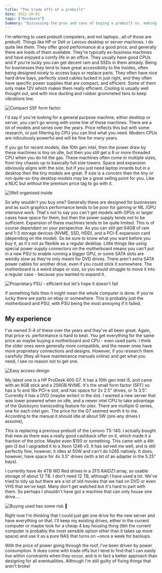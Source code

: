```yaml
---
title: "The trade offs of a prebuilt"
date: 2022-10-01
tags: ["Hardware"]
Summary: "Discussing the pros and cons of buying a prebuilt vs. making you own"
---
```



I'm referring to used prebuilt computers, and not laptops...all of those are prebuilt. Things like HP or Dell or Lenovo desktop or server machines. I do quite like them. They offer good performance at a good price, and generally there are loads of them available. They're typically ex-business machines and have enjoyed a comfy life in an office. They usually have good CPUs and if you're lucky you can get decent ram and SSDs in them already. Being for businesses they tend to have great accessibility to the insides, often being designed nicely to access bays or replace parts. They often have nice hard drive bays, perfectly sized cables tucked in just right, and they often have specific power supplies that are compact, and efficient. Some of them only make 12V which makes them really efficient. Cooling is usually well thought out, and with nice ducting and rubber grommeted fans to keep vibrations low.

![Compact SSF form factor](hp-prodesk-400-g7-1.jpg "Compact SSF form factor")

I'd say if you're looking for a general purpose machine, either desktop or server, you can't go wrong with some line of these machines. There are a lot of models and series over the years. Price reflects this but with some research, or just filtering by CPU you can find what you need. Modern CPUs are ridiculously powerful and will be fine for many years.

If you go for recent models, like 10th gen intel, then the power draw by these machines is tiny on idle, but then you still get a 8 or more threaded CPU when you do hit the gas.  These machines often come in multiple sizes, from tiny chassis up to basically full size towers. Space and expansion obviously aligns with the size, but if you just need laptop innards but in a desktop then the tiny models are great. If size is a concern then the tiny or not-quite-so-tiny desktop models may be a great selling point for you. Like a NUC but without the premium price tag to go with it.

![Well organised inside](hp-prodesk-400-g7-2.jpg "Well organised inside")

So why wouldn't you buy one? Generally these are designed for businesses and as such graphics performance tends to be poor for gaming or ML /GPU intensive work. That's not to say you can't get models with GPUs or larger cases have space for them, but then the power supply tends not to be sufficient. Expansion of these machines tends to be quite limited. This is of course dependant on your perspective. As you can still get 64GB of ram and 1-3 storage devices (NVME, SSD, HDD), and a PCI-E expansion card (depending on the model). So be sure to know what you want before you buy it, as it's not as flexible as a regular desktop. Little things like using special power supply connectors on the motherboard means you can't put in a new PSU to enable running a bigger GPU, or some SATA slots are weirdly slow as they're only meant for DVD drives. There aren't extra SATA power cables for another drive, even if you could stick it somewhere.  The motherboard is a weird shape or size, so you would struggle to move it into a regular case - because you wanted to expand it.

![Proprietary PSU - efficient but let's hope it doesn't fail](hp-prodesk-400-g7-3.jpg "Proprietary PSU - efficient but let's hope it doesn't fail")

If something fails then it might mean the whole computer is done. If you're lucky there are parts on ebay or somewhere. This is probably just the motherboard and PSU, with PSU being the most annoying if it failed.

## My experience

I've owned 3-4 of these over the years and they've all been great. Again, that price vs. performance is hard to beat. You get everything for the same price as maybe buying a motherboard and CPU - even used parts. I think the older ones were generally more compatible, and the newer ones have more proprietary connections and designs. However, if you research them carefully (they all have maintenance manuals online) and get what you need, I see no reason not to get one.

![Easy access design](hp-prodesk-400-g7-4.jpg "Easy access design")

My latest one is a HP ProDesk 400 G7. It has a 10th gen intel i5, and came with an 8GB stick and a 256GB NVME. It's the small form factor (SFF) so has a 1x and 16x PCI-e slot, and has space for 2x 2.5" drives, or 1x 3.5". Currently it has a DVD (maybe writer) in the slot. I wanted a new server that was lower powered when on idle, and a newer intel CPU to take advantage of the Quicksync transcoding feature for plex. There are multiple G series, one for each intel gen. The price for the G7 seemed worth it to me. According to the manual it should idle at about 5W (pre-any drives I assume),

This is replacing a previous prebuilt of the Lenovo TS-140. I actually bought that new as there was a really good cashback offer on it, which made it a fraction of the price. Maybe even $150 or something. This came with a 4th gen i3 but I upgraded it to a Xeon 1246 v3. It has served me well, and is still perfectly fine, however, it idles at 50W and can't do h265 natively. It does, however, have space for 4x 3.5" drives (with a bit of an adapter in the 5.25" bays).

I currently have 4x 4TB WD Red drives in a ZFS RAIDZ1 array, so usable storage of about 12 TB. I don't need 12 TB, although I have used a lot. We've tried to tidy up but there are a lot of old movies that we had on DVD or even VHS that we've kept. Many don't get watched but it's hard to part with them. So perhaps I shouldn't have got a machine that can only house one drive....

![Buying used has some risk 🧹](hp-prodesk-400-g7-thumb.jpg "Buying used has some risk 🧹")

Right now I'm thinking that I could just get one drive for the new server and have everything on that. I'll keep my existing drives, either in the current computer or maybe look for a cheap 4 bay housing thing (tbh the current computer is probably the most sensible option other than it takes up more space) and use it as a pure NAS that turns on ~once a week for backups.

With the price of power going through the roof, I've been driven by power consumption. It does come with trade offs but I tend to find that I can easily live within constraints when they occur, and is in fact a better approach than designing for all eventualities. Although I'm still guilty of fixing things that aren't broke!
